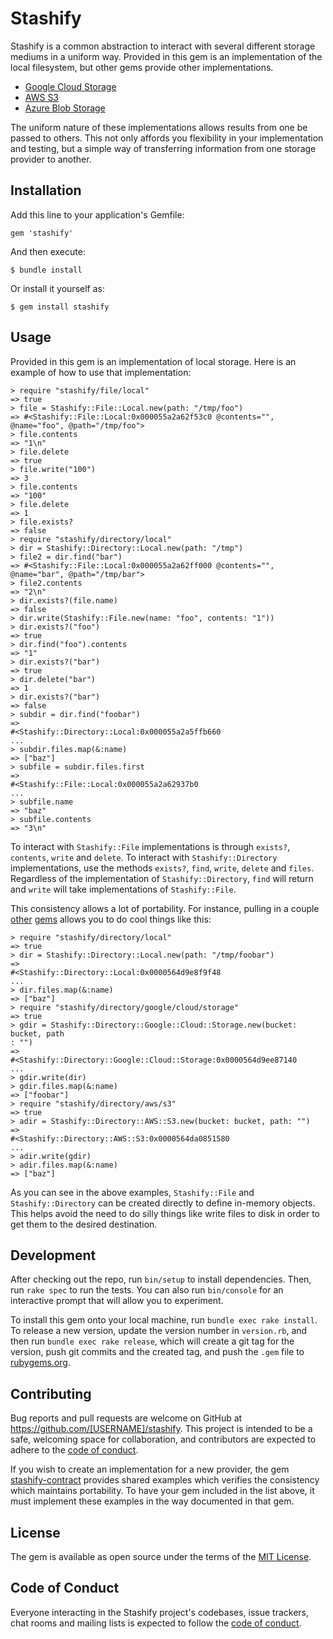 # Stashify

Stashify is a common abstraction to interact with several different storage mediums in a uniform way. Provided in this gem is an implementation of the local filesystem, but other gems provide other implementations.

* [Google Cloud Storage](https://github.com/Lambda-Null/stashify-google-cloud-storage)
* [AWS S3](https://github.com/Lambda-Null/stashify-aws-s3)
* [Azure Blob Storage](https://github.com/Lambda-Null/stashify-microsoft-azure-storage-blob)

The uniform nature of these implementations allows results from one be passed to others. This not only affords you flexibility in your implementation and testing, but a simple way of transferring information from one storage provider to another.

## Installation

Add this line to your application's Gemfile:

	gem 'stashify'

And then execute:

    $ bundle install

Or install it yourself as:

    $ gem install stashify

## Usage

Provided in this gem is an implementation of local storage. Here is an example of how to use that implementation:

	> require "stashify/file/local"
	=> true
	> file = Stashify::File::Local.new(path: "/tmp/foo")
	=> #<Stashify::File::Local:0x000055a2a62f53c0 @contents="", @name="foo", @path="/tmp/foo">
	> file.contents
	=> "1\n"
	> file.delete
	=> true
	> file.write("100")
	=> 3
	> file.contents
	=> "100"
	> file.delete
	=> 1
	> file.exists?
	=> false
	> require "stashify/directory/local"
	> dir = Stashify::Directory::Local.new(path: "/tmp")
	> file2 = dir.find("bar")
	=> #<Stashify::File::Local:0x000055a2a62ff000 @contents="", @name="bar", @path="/tmp/bar">
	> file2.contents
	=> "2\n"
	> dir.exists?(file.name)
	=> false
	> dir.write(Stashify::File.new(name: "foo", contents: "1"))
	> dir.exists?("foo")
	=> true
	> dir.find("foo").contents
	=> "1"
	> dir.exists?("bar")
	=> true
	> dir.delete("bar")
	=> 1
	> dir.exists?("bar")
	=> false
	> subdir = dir.find("foobar")
	=> 
	#<Stashify::Directory::Local:0x000055a2a5ffb660
	...
	> subdir.files.map(&:name)
	=> ["baz"]
	> subfile = subdir.files.first
	=> 
	#<Stashify::File::Local:0x000055a2a62937b0
	...
	> subfile.name
	=> "baz"
	> subfile.contents
	=> "3\n"

To interact with `Stashify::File` implementations is through `exists?`, `contents`, `write` and `delete`. To interact with `Stashify::Directory` implementations, use the methods `exists?`, `find`, `write`, `delete` and `files`. Regardless of the implementation of `Stashify::Directory`, `find` will return and `write` will take implementations of `Stashify::File`.

This consistency allows a lot of portability. For instance, pulling in a couple [other](https://github.com/Lambda-Null/stashify-google-cloud-storage) [gems](https://github.com/Lambda-Null/stashify-aws-s3) allows you to do cool things like this:

	> require "stashify/directory/local"
	=> true
	> dir = Stashify::Directory::Local.new(path: "/tmp/foobar")
	=> 
	#<Stashify::Directory::Local:0x0000564d9e8f9f48
	...
	> dir.files.map(&:name)
	=> ["baz"]
	> require "stashify/directory/google/cloud/storage"
	=> true
	> gdir = Stashify::Directory::Google::Cloud::Storage.new(bucket: bucket, path
	: "")
	=> 
	#<Stashify::Directory::Google::Cloud::Storage:0x0000564d9ee87140
	...
	> gdir.write(dir)
	> gdir.files.map(&:name)
	=> ["foobar"]
	> require "stashify/directory/aws/s3"
	=> true
	> adir = Stashify::Directory::AWS::S3.new(bucket: bucket, path: "")
	=> 
	#<Stashify::Directory::AWS::S3:0x0000564da0851580
	...
	> adir.write(gdir)
	> adir.files.map(&:name)
	=> ["baz"]

As you can see in the above examples, `Stashify::File` and `Stashify::Directory` can be created directly to define in-memory objects. This helps avoid the need to do silly things like write files to disk in order to get them to the desired destination.

## Development

After checking out the repo, run `bin/setup` to install dependencies. Then, run `rake spec` to run the tests. You can also run `bin/console` for an interactive prompt that will allow you to experiment.

To install this gem onto your local machine, run `bundle exec rake install`. To release a new version, update the version number in `version.rb`, and then run `bundle exec rake release`, which will create a git tag for the version, push git commits and the created tag, and push the `.gem` file to [rubygems.org](https://rubygems.org).

## Contributing

Bug reports and pull requests are welcome on GitHub at https://github.com/[USERNAME]/stashify. This project is intended to be a safe, welcoming space for collaboration, and contributors are expected to adhere to the [code of conduct](https://github.com/[USERNAME]/stashify/blob/master/CODE_OF_CONDUCT.md).

If you wish to create an implementation for a new provider, the gem [stashify-contract](https://github.com/Lambda-Null/stashify-contract) provides shared examples which verifies the consistency which maintains portability. To have your gem included in the list above, it must implement these examples in the way documented in that gem.

## License

The gem is available as open source under the terms of the [MIT License](https://opensource.org/licenses/MIT).

## Code of Conduct

Everyone interacting in the Stashify project's codebases, issue trackers, chat rooms and mailing lists is expected to follow the [code of conduct](https://github.com/[USERNAME]/stashify/blob/master/CODE_OF_CONDUCT.md).
